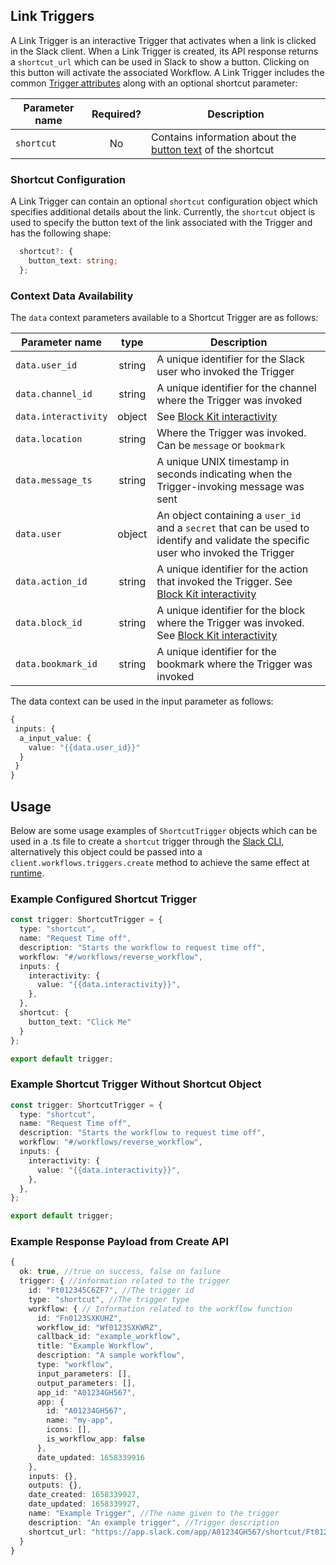 ## Link Triggers

A Link Trigger is an interactive Trigger that activates when a link is clicked in the Slack client. When a Link Trigger is created, its API response returns a `shortcut_url` which can be used in Slack to show a button. Clicking on this button will activate the associated Workflow. A Link Trigger
includes the common [Trigger attributes][trigger-types] along with an optional shortcut parameter: 

| Parameter name  | Required?     | Description                                                          |
| ----------------|:-------------:| ---------------------------------------------------------------------|
| `shortcut`        | No            | Contains information about the [button text](#shortcut-object) of the shortcut          |

### Shortcut Configuration

A Link Trigger can contain an optional `shortcut` configuration object which specifies additional details about the link. Currently, the `shortcut` object is used to specify the button text of the link associated with the Trigger and has the following shape:

```ts
  shortcut?: {
    button_text: string;
  };
```

### Context Data Availability
The `data` context parameters available to a Shortcut Trigger are as follows:

| Parameter name  | type     | Description                                                          |
| ----------------|:-------------:| ---------------------------------------------------------------------|
| `data.user_id`        | string            | A unique identifier for the Slack user who invoked the Trigger         |
| `data.channel_id`        | string            | A unique identifier for the channel where the Trigger was invoked         |
| `data.interactivity`        | object            | See [Block Kit interactivity][block-events]|
| `data.location`        | string            | Where the Trigger was invoked. Can be `message` or `bookmark`|
| `data.message_ts`        | string            | A unique UNIX timestamp in seconds indicating when the Trigger-invoking message was sent|
| `data.user`        | object            | An object containing a `user_id` and a `secret` that can be used to identify and validate the specific user who invoked the Trigger|
| `data.action_id`        | string            | A unique identifier for the action that invoked the Trigger. See [Block Kit interactivity][block-events] |
| `data.block_id`        | string            | A unique identifier for the block where the Trigger was invoked. See [Block Kit interactivity][block-events]|
| `data.bookmark_id`        | string            | A unique identifier for the bookmark where the Trigger was invoked|

The data context can be used in the input parameter as follows:

```ts
{ 
 inputs: {
  a_input_value: {
    value: "{{data.user_id}}"
  }
 }
}
```
## Usage
Below are some usage examples of `ShortcutTrigger` objects which can be used in a .ts file to create a `shortcut` trigger through the [Slack CLI][creating-triggers-cli], alternatively this object could be passed into a 
`client.workflows.triggers.create` method to achieve the same effect at [runtime][creating-triggers-runtime].

### Example Configured Shortcut Trigger

```ts
const trigger: ShortcutTrigger = {
  type: "shortcut",
  name: "Request Time off",
  description: "Starts the workflow to request time off",
  workflow: "#/workflows/reverse_workflow",
  inputs: {
    interactivity: {
      value: "{{data.interactivity}}",
    },
  },
  shortcut: {
    button_text: "Click Me"
  }
};

export default trigger;
```

### Example Shortcut Trigger Without Shortcut Object

```ts
const trigger: ShortcutTrigger = {
  type: "shortcut",
  name: "Request Time off",
  description: "Starts the workflow to request time off",
  workflow: "#/workflows/reverse_workflow",
  inputs: {
    interactivity: {
      value: "{{data.interactivity}}",
    },
  },
};

export default trigger;
```

### Example Response Payload from Create API

```ts
{
  ok: true, //true on success, false on failure
  trigger: { //information related to the trigger 
    id: "Ft012345C6ZF7", //The trigger id
    type: "shortcut", //The trigger type
    workflow: { // Information related to the workflow function
      id: "Fn0123SXKUHZ",
      workflow_id: "Wf0123SXKWRZ",
      callback_id: "example_workflow",
      title: "Example Workflow",
      description: "A sample workflow",
      type: "workflow",
      input_parameters: [],
      output_parameters: [],
      app_id: "A01234GH567",
      app: {
        id: "A01234GH567",
        name: "my-app",
        icons: [],
        is_workflow_app: false
      },
      date_updated: 1658339916
    },
    inputs: {},
    outputs: {},
    date_created: 1658339927,
    date_updated: 1658339927,
    name: "Example Trigger", //The name given to the trigger
    description: "An example trigger", //Trigger description
    shortcut_url: "https://app.slack.com/app/A01234GH567/shortcut/Ft012345C6ZF7" //The shortcut URL, paste into client to create unfurled link
  }
}
```

[trigger-types]: ./trigger-basics.md#trigger-types
[creating-triggers-cli]: ./trigger-basics.md/#creating-triggers-using-the-slack-cli
[creating-triggers-runtime]: ./trigger-basics.md/#creating-triggers-in-the-runtime-environment

[block-events]: https://api.slack.com/future/triggers/future/block-events
